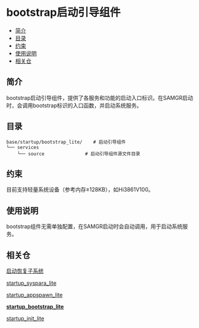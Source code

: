 # bootstrap启动引导组件<a name="ZH-CN_TOPIC_0000001082300996"></a>

-   [简介](#section469617221261)
-   [目录](#section1464106163817)
-   [约束](#section12212842173518)
-   [使用说明](#section1483211215513)
-   [相关仓](#section641143415335)

## 简介<a name="section469617221261"></a>

bootstrap启动引导组件，提供了各服务和功能的启动入口标识。在SAMGR启动时，会调用bootstrap标识的入口函数，并启动系统服务。

## 目录<a name="section1464106163817"></a>

```
base/startup/bootstrap_lite/    # 启动引导组件
└── services
    └── source               # 启动引导组件源文件目录
```

## 约束<a name="section12212842173518"></a>

目前支持轻量系统设备（参考内存≥128KB），如Hi3861V100。

## 使用说明<a name="section1483211215513"></a>

bootstrap组件无需单独配置，在SAMGR启动时会自动调用，用于启动系统服务。

## 相关仓<a name="section641143415335"></a>

[启动恢复子系统](https://gitee.com/openharmony/docs/blob/master/zh-cn/readme/%E5%90%AF%E5%8A%A8%E6%81%A2%E5%A4%8D%E5%AD%90%E7%B3%BB%E7%BB%9F.md)

[startup\_syspara\_lite](https://gitee.com/openharmony/startup_syspara_lite/blob/master/README_zh.md)

[startup\_appspawn\_lite](https://gitee.com/openharmony/startup_appspawn_lite/blob/master/README_zh.md)

**[startup\_bootstrap\_lite](https://gitee.com/openharmony/startup_bootstrap_lite/blob/master/README_zh.md)**

[startup\_init\_lite](https://gitee.com/openharmony/startup_init_lite/blob/master/README_zh.md)

